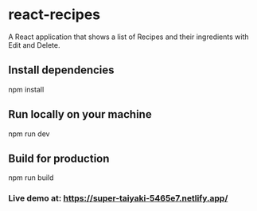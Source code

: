 # react-recipes
A React application that shows a list of Recipes and their ingredients with Edit and Delete.

## Install dependencies
npm install

## Run locally on your machine
npm run dev

## Build for production
npm run build

### Live demo at: https://super-taiyaki-5465e7.netlify.app/

